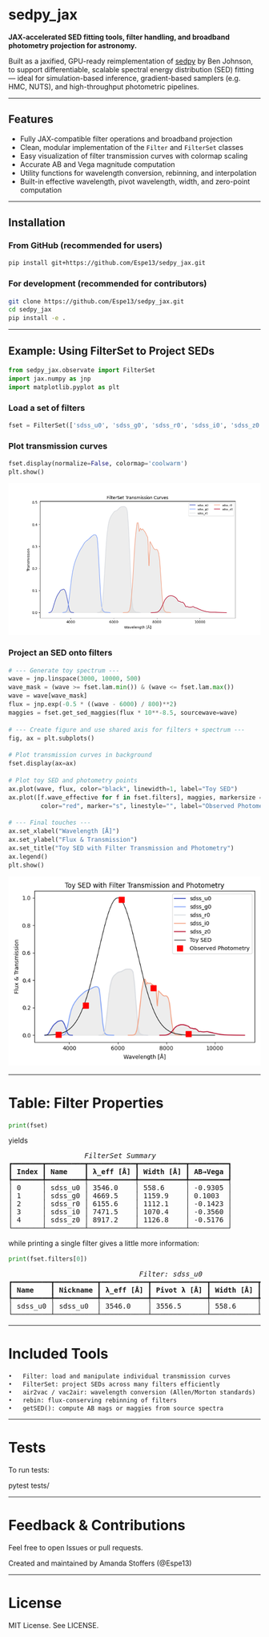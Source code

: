 # sedpy_jax

**JAX-accelerated SED fitting tools, filter handling, and broadband photometry projection for astronomy.**

Built as a jaxified, GPU-ready reimplementation of [sedpy](https://github.com/bd-j/sedpy.git) by Ben Johnson, to support differentiable, scalable spectral energy distribution (SED) fitting — ideal for simulation-based inference, gradient-based samplers (e.g. HMC, NUTS), and high-throughput photometric pipelines.

---

## Features

- Fully JAX-compatible filter operations and broadband projection
- Clean, modular implementation of the `Filter` and `FilterSet` classes
- Easy visualization of filter transmission curves with colormap scaling
- Accurate AB and Vega magnitude computation
- Utility functions for wavelength conversion, rebinning, and interpolation
- Built-in effective wavelength, pivot wavelength, width, and zero-point computation

---

## Installation

### From GitHub (recommended for users)

```bash
pip install git+https://github.com/Espe13/sedpy_jax.git
```

### For development (recommended for contributors)
```bash
git clone https://github.com/Espe13/sedpy_jax.git
cd sedpy_jax
pip install -e .
```
---

## Example: Using FilterSet to Project SEDs

```python
from sedpy_jax.observate import FilterSet
import jax.numpy as jnp
import matplotlib.pyplot as plt
```

### Load a set of filters
```python
fset = FilterSet(['sdss_u0', 'sdss_g0', 'sdss_r0', 'sdss_i0', 'sdss_z0'])
```
### Plot transmission curves
```python
fset.display(normalize=False, colormap='coolwarm')
plt.show()
```

![Filters in the FilterSet containing the SDSS filters](docs/images/filterset_sdss.png)

### Project an SED onto filters
```python
# --- Generate toy spectrum ---
wave = jnp.linspace(3000, 10000, 500)
wave_mask = (wave >= fset.lam.min()) & (wave <= fset.lam.max())
wave = wave[wave_mask]
flux = jnp.exp(-0.5 * ((wave - 6000) / 800)**2)
maggies = fset.get_sed_maggies(flux * 10**-8.5, sourcewave=wave)

# --- Create figure and use shared axis for filters + spectrum ---
fig, ax = plt.subplots()

# Plot transmission curves in background
fset.display(ax=ax)

# Plot toy SED and photometry points
ax.plot(wave, flux, color="black", linewidth=1, label="Toy SED")
ax.plot([f.wave_effective for f in fset.filters], maggies, markersize = 10,
         color="red", marker="s", linestyle="", label="Observed Photometry")

# --- Final touches ---
ax.set_xlabel("Wavelength [Å]")
ax.set_ylabel("Flux & Transmission")
ax.set_title("Toy SED with Filter Transmission and Photometry")
ax.legend()
plt.show()
```

![Toy SED projected through filters](docs/images/filterset_photometry.png)

---

# Table: Filter Properties

```python
print(fset)
```

yields

<pre style="white-space:pre;overflow-x:auto;line-height:normal;font-family:Menlo,'DejaVu Sans Mono',consolas,'Courier New',monospace"><span style="font-style: italic">                  FilterSet Summary                  </span>
┏━━━━━━━┳━━━━━━━━━┳━━━━━━━━━━━┳━━━━━━━━━━━┳━━━━━━━━━┓
┃<span style="font-weight: bold"> Index </span>┃<span style="font-weight: bold"> Name    </span>┃<span style="font-weight: bold"> λ_eff [Å] </span>┃<span style="font-weight: bold"> Width [Å] </span>┃<span style="font-weight: bold"> AB→Vega </span>┃
┡━━━━━━━╇━━━━━━━━━╇━━━━━━━━━━━╇━━━━━━━━━━━╇━━━━━━━━━┩
│ 0     │ sdss_u0 │ 3546.0    │ 558.6     │ -0.9305 │
│ 1     │ sdss_g0 │ 4669.5    │ 1159.9    │ 0.1003  │
│ 2     │ sdss_r0 │ 6155.6    │ 1112.1    │ -0.1423 │
│ 3     │ sdss_i0 │ 7471.5    │ 1070.4    │ -0.3560 │
│ 4     │ sdss_z0 │ 8917.2    │ 1126.8    │ -0.5176 │
└───────┴─────────┴───────────┴───────────┴─────────┘
</pre>

while printing a single filter gives a little more information:

```python
print(fset.filters[0])
```

<pre style="white-space:pre;overflow-x:auto;line-height:normal;font-family:Menlo,'DejaVu Sans Mono',consolas,'Courier New',monospace"><span style="font-style: italic">                               Filter: sdss_u0                                </span>
┏━━━━━━━━━┳━━━━━━━━━━┳━━━━━━━━━━━┳━━━━━━━━━━━━━┳━━━━━━━━━━━┳━━━━━━━━━┳━━━━━━━┓
┃<span style="font-weight: bold"> Name    </span>┃<span style="font-weight: bold"> Nickname </span>┃<span style="font-weight: bold"> λ_eff [Å] </span>┃<span style="font-weight: bold"> Pivot λ [Å] </span>┃<span style="font-weight: bold"> Width [Å] </span>┃<span style="font-weight: bold"> AB→Vega </span>┃<span style="font-weight: bold"> N pts </span>┃
┡━━━━━━━━━╇━━━━━━━━━━╇━━━━━━━━━━━╇━━━━━━━━━━━━━╇━━━━━━━━━━━╇━━━━━━━━━╇━━━━━━━┩
│ sdss_u0 │ sdss_u0  │ 3546.0    │ 3556.5      │ 558.6     │ -0.9305 │ 47    │
└─────────┴──────────┴───────────┴─────────────┴───────────┴─────────┴───────┘
</pre>


---

# Included Tools

	•	Filter: load and manipulate individual transmission curves
	•	FilterSet: project SEDs across many filters efficiently
	•	air2vac / vac2air: wavelength conversion (Allen/Morton standards)
	•	rebin: flux-conserving rebinning of filters
	•	getSED(): compute AB mags or maggies from source spectra

---

# Tests

To run tests:

pytest tests/

---

# Feedback & Contributions

Feel free to open Issues or pull requests.

Created and maintained by Amanda Stoffers (@Espe13)


---

# License

MIT License. See LICENSE.

